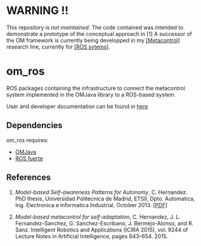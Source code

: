# WARNING !!
This repository is *not maintained*.
The code contained was intended to demonstrate a prototype of the conceptual approach in [1]
A successor of the OM framework is currently being developped in my [[Metacontrol]](https://www.researchgate.net/project/Metacontrol-for-Self-adaptive-Autonomous-Systems) research line, currently for [[ROS sytems]](https://www.researchgate.net/project/MROS-Model-based-Metacontrol-for-ROS-systems).


# om_ros
ROS packages containing the infrastructure to connect the metacontrol system implemented in the OMJava library to a ROS-based system.

User and developer documentation can be found in [here](https://github.com/chcorbato/omjava/blob/master/OMJava.pdf)

## Dependencies
om_ros requires:
+ [OMJava](https://github.com/chcorbato/omjava)
+ [ROS fuerte](http://wiki.ros.org/fuerte)

## References
1. *Model-based Self-awareness Patterns for Autonomy*, C. Hernandez. 
PhD thesis, Universidad Politecnica de Madrid, ETSII, Dpto. Automatica, Ing. Electronica e Informatica Industrial, October 2013. [[PDF]](http://tierra.aslab.upm.es/documents/PhD/PhD-CHernandez.pdf)

2. *Model-based metacontrol for self-adaptation*, C. Hernandez, J. L. Fernandez-Sanchez, G. Sanchez-Escribano, J. Bermejo-Alonso, and R. Sanz. Intelligent Robotics and Applications (ICIRA 2015), vol. 9244 of Lecture Notes in Artificial Intelligence, pages 643–654. 2015.
